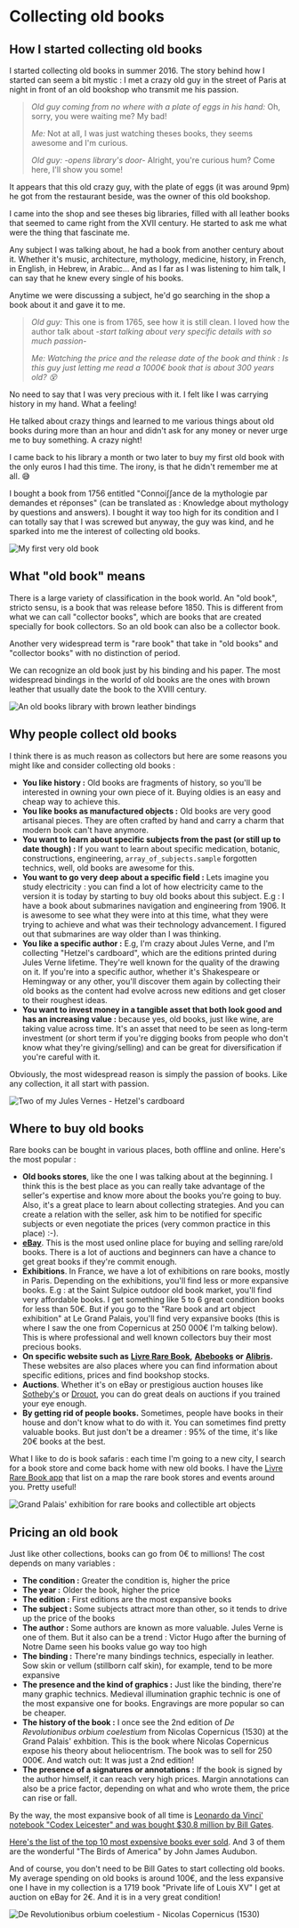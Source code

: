 # Collecting old books

## How I started collecting old books

I started collecting old books in summer 2016. The story behind how I started can seem a bit mystic : I met a crazy old guy in the street of Paris at night in front of an old bookshop who transmit me his passion.

> _Old guy coming from no where with a plate of eggs in his hand:_ Oh, sorry, you were waiting me? My bad!
>
> _Me:_ Not at all, I was just watching theses books, they seems awesome and I'm curious.
>
> _Old guy:_ _-opens library's door-_ Alright, you're curious hum? Come here, I'll show you some!

It appears that this old crazy guy, with the plate of eggs \(it was around 9pm\) he got from the restaurant beside, was the owner of this old bookshop.

I came into the shop and see theses big libraries, filled with all leather books that seemed to came right from the XVII century. He started to ask me what were the thing that fascinate me.

Any subject I was talking about, he had a book from another century about it. Whether it's music, architecture, mythology, medicine, history, in French, in English, in Hebrew, in Arabic... And as I far as I was listening to him talk, I can say that he knew every single of his books.

Anytime we were discussing a subject, he'd go searching in the shop a book about it and gave it to me.

> _Old guy:_ This one is from 1765, see how it is still clean. I loved how the author talk about -_start talking about very specific details with so much passion_-
>
> _Me:_ _Watching the price and the release date of the book and think : Is this guy just letting me read a 1000€ book that is about 300 years old? 😵_

No need to say that I was very precious with it. I felt like I was carrying history in my hand. What a feeling!

He talked about crazy things and learned to me various things about old books during more than an hour and didn't ask for any money or never urge me to buy something. A crazy night!

I came back to his library a month or two later to buy my first old book with the only euros I had this time. The irony, is that he didn't remember me at all. 😅

I bought a book from 1756 entitled "Connoi∫∫ance de la mythologie par demandes et réponses" \(can be translated as : Knowledge about mythology by questions and answers\). I bought it way too high for its condition and I can totally say that I was screwed but anyway, the guy was kind, and he sparked into me the interest of collecting old books.

![My first very old book](../.gitbook/assets/13686631_10209624057540837_8722695375789157949_n.jpg)

## What "old book" means

There is a large variety of classification in the book world. An "old book", stricto sensu, is a book that was release before 1850. This is different from what we can call "collector books", which are books that are created specially for book collectors. So an old book can also be a collector book.

Another very widespread term is "rare book" that take in "old books" and "collector books" with no distinction of period.

We can recognize an old book just by his binding and his paper. The most widespread bindings in the world of old books are the ones with brown leather that usually date the book to the XVIII century.

![An old books library with brown leather bindings](../.gitbook/assets/old-books-20.jpg)

## Why people collect old books

I think there is as much reason as collectors but here are some reasons you might like and consider collecting old books :

* **You like history :** Old books are fragments of history, so you'll be interested in owning your own piece of it. Buying oldies is an easy and cheap way to achieve this. 
* **You like books as manufactured objects :** Old books are very good artisanal pieces. They are often crafted by hand and carry a charm that modern book can't have anymore. 
* **You want to learn about specific subjects from the past \(or still up to date though\) :** If you want to learn about specific medication, botanic, constructions, engineering, `array_of_subjects.sample` forgotten technics, well, old books are awesome for this. 
* **You want to go very deep about a specific field :** Lets imagine you study electricity : you can find a lot of how electricity came to the version it is today by starting to buy old books about this subject. E.g : I have a book about submarines navigation and engineering from 1906. It is awesome to see what they were into at this time, what they were trying to achieve and what was their technology advancement. I figured out that submarines are way older than I was thinking.
* **You like a specific author :** E.g, I'm crazy about Jules Verne, and I'm collecting "Hetzel's cardboard", which are the editions printed during Jules Verne lifetime. They're well known for the quality of the drawing on it. If you're into a specific author, whether it's Shakespeare or Hemingway or any other, you'll discover them again by collecting their old books as the content had evolve across new editions and get closer to their roughest ideas. 
* **You want to invest money in a tangible asset that both look good and has an increasing value :** because yes, old books, just like wine, are taking value across time. It's an asset that need to be seen as long-term investment \(or short term if you're digging books from people who don't know what they're giving/selling\) and can be great for diversification if you're careful with it. 

Obviously, the most widespread reason is simply the passion of books. Like any collection, it all start with passion.

![Two of my Jules Vernes - Hetzel&apos;s cardboard](../.gitbook/assets/18881996_10212628980222026_14473032184244139_n.jpg)

## Where to buy old books

Rare books can be bought in various places, both offline and online. Here's the most popular :

* **Old books stores**, like the one I was talking about at the beginning. I think this is the best place as you can really take advantage of the seller's expertise and know more about the books you're going to buy. Also, it's a great place to learn about collecting strategies. And you can create a relation with the seller, ask him to be notified for specific subjects or even negotiate the prices \(very common practice in this place\) :-\). 
* [**eBay**](https://www.ebay.fr/b/Livres-anciens-et-de-collection/29223/bn_16575447). This is the most used online place for buying and selling rare/old books. There is a lot of auctions and beginners can have a chance to get great books if they're commit enough.
* **Exhibitions**. In France, we have a lot of exhibitions on rare books, mostly in Paris. Depending on the exhibitions, you'll find less or more expansive books. E.g : at the Saint Sulpice outdoor old book market, you'll find very affordable books. I get something like 5 to 6 great condition books for less than 50€. But if you go to the "Rare book and art object exhibition" at Le Grand Palais, you'll find very expansive books \(this is where I saw the one from Copernicus at 250 000€ I'm talking below\). This is where professional and well known collectors buy their most precious books.
* **On specific website such as** [**Livre Rare Book**](https://www.livre-rare-book.com/)**,** [**Abebooks**](https://www.abebooks.com/) **or** [**Alibris**](https://www.alibris.com/books/rare-collectible)**.** These websites are also places where you can find information about specific editions, prices and find bookshop stocks.
* **Auctions**. Whether it's on eBay or prestigious auction houses like [Sotheby's](https://www.sothebys.com/en/departments/books-manuscripts) or [Drouot](https://www.drouot.com/), you can do great deals on auctions if you trained your eye enough.
* **By getting rid of people books.** Sometimes, people have books in their house and don't know what to do with it. You can sometimes find pretty valuable books. But just don't be a dreamer : 95% of the time, it's like 20€ books at the best. 

What I like to do is book safaris : each time I'm going to a new city, I search for a book store and come back home with new old books. I have the [Livre Rare Book app](https://play.google.com/store/apps/details?id=com.lrb.android.lrb) that list on a map the rare book stores and events around you. Pretty useful!

![Grand Palais&apos; exhibition for rare books and collectible art objects](../.gitbook/assets/17814253_10212060636733794_6672367622532857196_o.jpg)

## Pricing an old book

Just like other collections, books can go from 0€ to millions! The cost depends on many variables :

* **The condition :** Greater the condition is, higher the price
* **The year :** Older the book, higher the price
* **The edition :** First editions are the most expansive books
* **The subject :** Some subjects attract more than other, so it tends to drive up the price of the books
* **The author :** Some authors are known as more valuable. Jules Verne is one of them. But it also can be a trend : Victor Hugo after the burning of Notre Dame seen his books value go way too high
* **The binding :** There're many bindings technics, especially in leather. Sow skin or vellum \(stillborn calf skin\), for example, tend to be more expansive
* **The presence and the kind of graphics :** Just like the binding, there're many graphic technics. Medieval illumination graphic technic is one of the most expansive one for books. Engravings are more popular so can be cheaper. 
* **The history of the book :** I once see the 2nd edition of _De Revolutionibus orbium coelestium_ from Nicolas Copernicus \(1530\) at the Grand Palais' exhbition. This is the book where Nicolas Copernicus expose his theory about heliocentrism. The book was to sell for 250 000€. And watch out: It was just a 2nd edition!
* **The presence of a signatures or annotations :** If the book is signed by the author himself, it can reach very high prices. Margin annotations can also be a price factor, depending on what and who wrote them, the price can rise or fall. 

By the way, the most expansive book of all time is [Leonardo da Vinci' notebook "Codex Leicester" and was bought $30.8 million by Bill Gates](https://www.businessinsider.com/look-inside-the-codex-leicester-which-bill-gates-bought-for-30-million-2015-7?IR=T).

[Here's the list of the top 10 most expensive books ever sold](https://www.abebooks.com/blog/2013/09/25/top-10-most-expensive-books-ever-sold). And 3 of them are the wonderful "The Birds of America" by John James Audubon.

And of course, you don't need to be Bill Gates to start collecting old books. My average spending on old books is around 100€, and the less expansive one I have in my collection is a 1719 book "Private life of Louis XV" I get at auction on eBay for 2€. And it is in a very great condition!

![De Revolutionibus orbium coelestium - Nicolas Copernicus \(1530\)](../.gitbook/assets/i.php.jpg)

